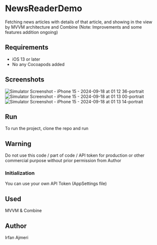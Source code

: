 # NewsReaderDemo
Fetching news articles with details of that article, and showing in the view by MVVM architecture and Combine
(Note: Improvements and some features addition ongoing)

## Requirements
- iOS 13 or later
- No any Cocoapods added

## Screenshots
![Simulator Screenshot - iPhone 15 - 2024-09-18 at 01 12 36-portrait](https://github.com/user-attachments/assets/bb4d0063-919b-43e0-8dc0-6f4c115999bc)
![Simulator Screenshot - iPhone 15 - 2024-09-18 at 01 13 00-portrait](https://github.com/user-attachments/assets/2f0ed8cb-413e-478e-ae0f-e0eb2e9b6e91)
![Simulator Screenshot - iPhone 15 - 2024-09-18 at 01 13 14-portrait](https://github.com/user-attachments/assets/854c42f7-444b-4dd6-a799-8c46630d33aa)

## Run
To run the project, clone the repo and run

## Warning
Do not use this code / part of code / API token for production or other commercial purpose without prior permission from Author

### Initialization 
You can use your own API Token (AppSettings file)

## Used
MVVM & Combine

## Author
Irfan Ajmeri
